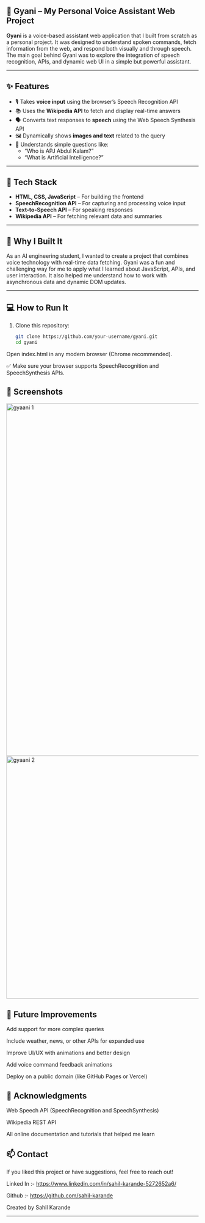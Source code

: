 ## 🧠 Gyani – My Personal Voice Assistant Web Project

**Gyani** is a voice-based assistant web application that I built from scratch as a personal project. It was designed to understand spoken commands, fetch information from the web, and respond both visually and through speech. The main goal behind Gyani was to explore the integration of speech recognition, APIs, and dynamic web UI in a simple but powerful assistant.

---

## ✨ Features

- 🎙️ Takes **voice input** using the browser’s Speech Recognition API  
- 📚 Uses the **Wikipedia API** to fetch and display real-time answers  
- 🗣️ Converts text responses to **speech** using the Web Speech Synthesis API  
- 🖼️ Dynamically shows **images and text** related to the query  
- 🧠 Understands simple questions like:  
  - “Who is APJ Abdul Kalam?”  
  - “What is Artificial Intelligence?”  

---

## 🔧 Tech Stack

- **HTML, CSS, JavaScript** – For building the frontend  
- **SpeechRecognition API** – For capturing and processing voice input  
- **Text-to-Speech API** – For speaking responses  
- **Wikipedia API** – For fetching relevant data and summaries  

---

## 📌 Why I Built It

As an AI engineering student, I wanted to create a project that combines voice technology with real-time data fetching. Gyani was a fun and challenging way for me to apply what I learned about JavaScript, APIs, and user interaction. It also helped me understand how to work with asynchronous data and dynamic DOM updates.

---

## 💻 How to Run It

1. Clone this repository:
   ```bash
   git clone https://github.com/your-username/gyani.git
   cd gyani
Open index.html in any modern browser (Chrome recommended).

✅ Make sure your browser supports SpeechRecognition and SpeechSynthesis APIs.

## 🧪 Screenshots

<img width="1610" height="923" alt="gyaani 1" src="https://github.com/user-attachments/assets/a723f944-3113-4154-ae67-b452027e161d" />
<img width="666" height="636" alt="gyaani 2" src="https://github.com/user-attachments/assets/4492c880-b2fa-4482-b3f6-fdb8746325e5" />

>
## 🚀 Future Improvements
Add support for more complex queries

Include weather, news, or other APIs for expanded use

Improve UI/UX with animations and better design

Add voice command feedback animations

Deploy on a public domain (like GitHub Pages or Vercel)

## 🙌 Acknowledgments
Web Speech API (SpeechRecognition and SpeechSynthesis)

Wikipedia REST API

All online documentation and tutorials that helped me learn

## 📫 Contact
If you liked this project or have suggestions, feel free to reach out!

Linked In :- https://www.linkedin.com/in/sahil-karande-5272652a6/

Github :- https://github.com/sahil-karande

Created by Sahil Karande



---

